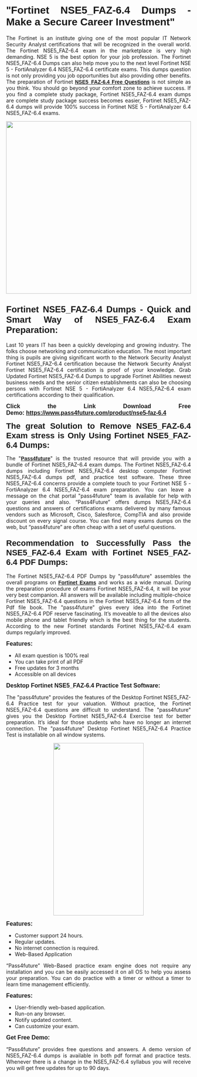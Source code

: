 
<h1 style="text-align: justify;"><span style="font-family:Tahoma,Geneva,sans-serif;"><strong>"Fortinet NSE5_FAZ-6.4 Dumps - Make a Secure Career Investment"</strong></span></h1>

<p style="text-align: justify;">The Fortinet is an institute giving one of the most popular IT Network Security Analyst certifications that will be recognized in the overall world. The Fortinet NSE5_FAZ-6.4 exam in the marketplace is very high demanding. NSE 5 is the best option for your job profession. The Fortinet NSE5_FAZ-6.4 Dumps can also help move you to the next level Fortinet NSE 5 - FortiAnalyzer 6.4 NSE5_FAZ-6.4 certificate exams. This dumps question is not only providing you job opportunities but also providing other benefits. The preparation of Fortinet <span style="font-family:Tahoma,Geneva,sans-serif;"><strong><a href="https://www.pass4future.com/questions/fortinet/nse5-faz-6.4">NSE5_FAZ-6.4 Free Questions</a></strong></span> is not simple as you think. You should go beyond your comfort zone to achieve success. If you find a complete study package, Fortinet NSE5_FAZ-6.4 exam dumps are complete study package success becomes easier, Fortinet NSE5_FAZ-6.4 dumps will provide 100% success in Fortinet NSE 5 - FortiAnalyzer 6.4 NSE5_FAZ-6.4 exams.</p>

<p style="text-align: justify;"><a href="https://www.pass4future.com/product/nse5-faz-6.4"><img alt="" src="https://lh3.googleusercontent.com/pw/AM-JKLVhEO4I138wJzOepD3laGU-R1M7eT-OTYdow6pCESip26lSeaxxzS9BVWUKuzj1e3L_MoxCfVgBEvV8ODwl1LGzlZbt6HJm3NXXplPwnYiBfuYM_eQCcVVRMaAwHdsl3AhHOZS-up7mzwmd4i4EpEGq=w1112-h625-no?authuser=0" style="width: 100%; height: 470px;" /></a></p>

<h2 style="text-align: justify;"><span style="font-size:24px;"><strong><span style="font-family:Tahoma,Geneva,sans-serif;">Fortinet NSE5_FAZ-6.4 Dumps - Quick and Smart Way of NSE5_FAZ-6.4 Exam Preparation:</span></strong></span></h2>

<p style="text-align: justify;">Last 10 years IT has been a quickly developing and growing industry. The folks choose networking and communication education. The most important thing is pupils are giving significant worth to the Network Security Analyst Fortinet NSE5_FAZ-6.4 certification because the Network Security Analyst Fortinet NSE5_FAZ-6.4 certification is proof of your knowledge. Grab Updated Fortinet NSE5_FAZ-6.4 Dumps to upgrade Fortinet Abilities newest business needs and the senior citizen establishments can also be choosing persons with Fortinet NSE 5 - FortiAnalyzer 6.4 NSE5_FAZ-6.4 exam certifications according to their qualification.</p>

<p style="text-align: justify;"><strong><span style="font-family:Lucida Sans Unicode,Lucida Grande,sans-serif;"><span style="font-size:16px;">Click the Link Download Free Demo: <a href="https://www.pass4future.com/product/nse5-faz-6.4">https://www.pass4future.com/product/nse5-faz-6.4</a></span></span></strong></p>

<p style="text-align: justify;"><strong><span style="font-size:22px;"><span style="font-family:Tahoma,Geneva,sans-serif;">The great Solution to Remove NSE5_FAZ-6.4 Exam stress is Only Using Fortinet NSE5_FAZ-6.4 Dumps:</span></span></strong></p>

<p style="text-align: justify;">The "<span style="font-family:Lucida Sans Unicode,Lucida Grande,sans-serif;"><a href="https://www.pass4future.com/"><strong>Pass4future</strong></a></span>" is the trusted resource that will provide you with a bundle of Fortinet NSE5_FAZ-6.4 exam dumps. The Fortinet NSE5_FAZ-6.4 dumps including Fortinet NSE5_FAZ-6.4 desktop computer Fortinet NSE5_FAZ-6.4 dumps pdf, and practice test software. These three NSE5_FAZ-6.4 concerns provide a complete touch to your Fortinet NSE 5 - FortiAnalyzer 6.4 NSE5_FAZ-6.4 exam preparation. You can leave a message on the chat portal "pass4future" team is available for help with your queries and also. “Pass4Future” offers dumps NSE5_FAZ-6.4 questions and answers of certifications exams delivered by many famous vendors such as Microsoft, Cisco, Salesforce, CompTIA and also provide discount on every signal course. You can find many exams dumps on the web, but “pass4future” are often cheap with a set of useful questions.</p>

<h3 style="text-align: justify;"><span style="font-size:22px;"><strong><span style="font-family:Tahoma,Geneva,sans-serif;">Recommendation to Successfully Pass the NSE5_FAZ-6.4 Exam with Fortinet NSE5_FAZ-6.4 PDF Dumps:</span></strong></span></h3>

<p style="text-align: justify;">The Fortinet NSE5_FAZ-6.4 PDF Dumps by "pass4future" assembles the overall programs on <span style="font-family:Lucida Sans Unicode,Lucida Grande,sans-serif;"><strong><a href="https://www.pass4future.com/fortinet">Fortinet Exams</a></strong></span> and works as a wide manual. During the preparation procedure of exams Fortinet NSE5_FAZ-6.4, it will be your very best companion. All answers will be available including multiple-choice Fortinet NSE5_FAZ-6.4 questions in the Fortinet NSE5_FAZ-6.4 form of the Pdf file book. The "pass4future" gives every idea into the Fortinet NSE5_FAZ-6.4 PDF reserve fascinating. It’s moveable to all the devices also mobile phone and tablet friendly which is the best thing for the students. According to the new Fortinet standards Fortinet NSE5_FAZ-6.4 exam dumps regularly improved.</p>

<p style="text-align: justify;"><span style="font-family:Lucida Sans Unicode,Lucida Grande,sans-serif;"><span style="font-size:16px;"><strong>Features:</strong></span></span></p>

<ul>
	<li style="text-align: justify;">All exam question is 100% real</li>
	<li style="text-align: justify;">You can take print of all PDF</li>
	<li style="text-align: justify;">Free updates for 3 months </li>
	<li style="text-align: justify;">Accessible on all devices</li>
</ul>

<p style="text-align: justify;"><span style="font-family:Tahoma,Geneva,sans-serif;"><span style="font-size:16px;"><strong>Desktop Fortinet NSE5_FAZ-6.4 Practice Test Software:</strong></span></span></p>

<p style="text-align: justify;">The "pass4future" provides the features of the Desktop Fortinet NSE5_FAZ-6.4 Practice test for your valuation. Without practice, the Fortinet NSE5_FAZ-6.4 questions are difficult to understand. The "pass4future" gives you the Desktop Fortinet NSE5_FAZ-6.4 Exercise test for better preparation. It’s ideal for those students who have no longer an internet connection. The "pass4future" Desktop Fortinet NSE5_FAZ-6.4 Practice Test is installable on all window systems.</p>

<p style="text-align: center;"><a href="https://www.pass4future.com/product/nse5-faz-6.4"><img alt="" src="https://lh3.googleusercontent.com/pw/AM-JKLV3yUm3jiqqIo1xIsj1VJ_UeysYexQY-pRYO0rIFl3vg11QZioN-gzffpw2AfKqFynWuvoXOreWrWS0swpr4xmOSWfwII2jvatteuqrfxiWGFBSHPiZUCoi33jqeymK5dmu-0enyX6tayRCAMHw05jv=s625-no?authuser=0" style="width: 70%; height: 470px;" /></a></p>

<p style="text-align: justify;"><span style="font-size:16px;"><span style="font-family:Lucida Sans Unicode,Lucida Grande,sans-serif;"><strong>Features:</strong></span></span></p>

<ul>
	<li style="text-align: justify;">Customer support 24 hours. </li>
	<li style="text-align: justify;">Regular updates. </li>
	<li style="text-align: justify;">No internet connection is required.</li>
	<li style="text-align: justify;">Web-Based Application</li>
</ul>

<p style="text-align: justify;">“Pass4future” Web-Based practice exam engine does not require any installation and you can be easily accessed it on all OS to help you assess your preparation. You can do practice with a timer or without a timer to learn time management efficiently.</p>

<p style="text-align: justify;"><strong><span style="font-size:16px;"><span style="font-family:Lucida Sans Unicode,Lucida Grande,sans-serif;">Features:</span></span></strong></p>

<ul>
	<li style="text-align: justify;">User-friendly web-based application.</li>
	<li style="text-align: justify;">Run-on any browser. </li>
	<li style="text-align: justify;">Notify updated content.</li>
	<li style="text-align: justify;">Can customize your exam.</li>
</ul>

<p style="text-align: justify;"><span style="font-size:16px;"><span style="font-family:Lucida Sans Unicode,Lucida Grande,sans-serif;"><strong>Get Free Demo:</strong></span></span></p>

<p style="text-align: justify;">“Pass4future” provides free questions and answers. A demo version of NSE5_FAZ-6.4 dumps is available in both pdf format and practice tests. Whenever there is a change in the NSE5_FAZ-6.4 syllabus you will receive you will get free updates for up to 90 days. </p>
